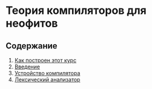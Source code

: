 # Теория компиляторов для неофитов

## Содержание

1. [Как построен этот курс](howto.md)
1. [Введение](introduction.md)
1. [Устройство компилятора](phases.md)
1. [Лексический анализатор](lexer.md)